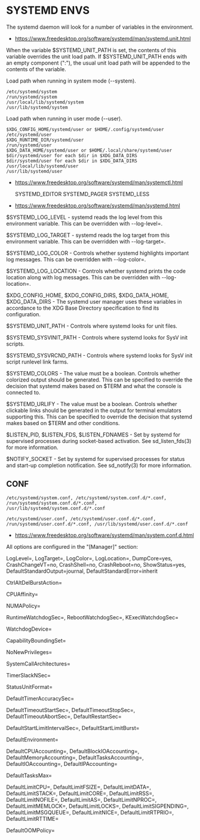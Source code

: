 # SYSTEMD ENVS

The systemd daemon will look for a number of variables in the environment.

* https://www.freedesktop.org/software/systemd/man/systemd.unit.html

When the variable $SYSTEMD_UNIT_PATH is set, the contents of this variable overrides the unit load path. If $SYSTEMD_UNIT_PATH ends with an empty component (":"), the usual unit load path will be appended to the contents of the variable.

Load path when running in system mode (--system).

    /etc/systemd/system
    /run/systemd/system
    /usr/local/lib/systemd/system
    /usr/lib/systemd/system

Load path when running in user mode (--user).

    $XDG_CONFIG_HOME/systemd/user or $HOME/.config/systemd/user
    /etc/systemd/user
    $XDG_RUNTIME_DIR/systemd/user
    /run/systemd/user
    $XDG_DATA_HOME/systemd/user or $HOME/.local/share/systemd/user
    $dir/systemd/user for each $dir in $XDG_DATA_DIRS
    $dir/systemd/user for each $dir in $XDG_DATA_DIRS
    /usr/local/lib/systemd/user
    /usr/lib/systemd/user

* https://www.freedesktop.org/software/systemd/man/systemctl.html

    SYSTEMD_EDITOR
    SYSTEMD_PAGER
    SYSTEMD_LESS

* https://www.freedesktop.org/software/systemd/man/systemd.html

$SYSTEMD_LOG_LEVEL - systemd reads the log level from this environment variable. This can be overridden with --log-level=.

$SYSTEMD_LOG_TARGET - systemd reads the log target from this environment variable. This can be overridden with --log-target=.

$SYSTEMD_LOG_COLOR - Controls whether systemd highlights important log messages. This can be overridden with --log-color=.

$SYSTEMD_LOG_LOCATION - Controls whether systemd prints the code location along with log messages. This can be overridden with --log-location=.

$XDG_CONFIG_HOME, $XDG_CONFIG_DIRS, $XDG_DATA_HOME, $XDG_DATA_DIRS - The systemd user manager uses these variables in accordance to the XDG Base Directory specification to find its configuration.

$SYSTEMD_UNIT_PATH - Controls where systemd looks for unit files.

$SYSTEMD_SYSVINIT_PATH - Controls where systemd looks for SysV init scripts.

$SYSTEMD_SYSVRCND_PATH - Controls where systemd looks for SysV init script runlevel link farms.

$SYSTEMD_COLORS - The value must be a boolean. Controls whether colorized output should be generated. This can be specified to override the decision that systemd makes based on $TERM and what the console is connected to.

$SYSTEMD_URLIFY - The value must be a boolean. Controls whether clickable links should be generated in the output for terminal emulators supporting this. This can be specified to override the decision that systemd makes based on $TERM and other conditions.

$LISTEN_PID, $LISTEN_FDS, $LISTEN_FDNAMES - Set by systemd for supervised processes during socket-based activation. See sd_listen_fds(3) for more information.

$NOTIFY_SOCKET - Set by systemd for supervised processes for status and start-up completion notification. See sd_notify(3) for more information.


## CONF

    /etc/systemd/system.conf, /etc/systemd/system.conf.d/*.conf, /run/systemd/system.conf.d/*.conf, /usr/lib/systemd/system.conf.d/*.conf
  
    /etc/systemd/user.conf, /etc/systemd/user.conf.d/*.conf, /run/systemd/user.conf.d/*.conf, /usr/lib/systemd/user.conf.d/*.conf



* https://www.freedesktop.org/software/systemd/man/system.conf.d.html

All options are configured in the "[Manager]" section:

LogLevel=, LogTarget=, LogColor=, LogLocation=, DumpCore=yes, CrashChangeVT=no, CrashShell=no, CrashReboot=no, ShowStatus=yes, DefaultStandardOutput=journal, DefaultStandardError=inherit

CtrlAltDelBurstAction=

CPUAffinity=

NUMAPolicy=

RuntimeWatchdogSec=, RebootWatchdogSec=, KExecWatchdogSec=

WatchdogDevice=

CapabilityBoundingSet=

NoNewPrivileges=

SystemCallArchitectures=

TimerSlackNSec=

StatusUnitFormat=

DefaultTimerAccuracySec=

DefaultTimeoutStartSec=, DefaultTimeoutStopSec=, DefaultTimeoutAbortSec=, DefaultRestartSec=

DefaultStartLimitIntervalSec=, DefaultStartLimitBurst=

DefaultEnvironment=

DefaultCPUAccounting=, DefaultBlockIOAccounting=, DefaultMemoryAccounting=, DefaultTasksAccounting=, DefaultIOAccounting=, DefaultIPAccounting=

DefaultTasksMax=

DefaultLimitCPU=, DefaultLimitFSIZE=, DefaultLimitDATA=, DefaultLimitSTACK=, DefaultLimitCORE=, DefaultLimitRSS=, DefaultLimitNOFILE=, DefaultLimitAS=, DefaultLimitNPROC=, DefaultLimitMEMLOCK=, DefaultLimitLOCKS=, DefaultLimitSIGPENDING=, DefaultLimitMSGQUEUE=, DefaultLimitNICE=, DefaultLimitRTPRIO=, DefaultLimitRTTIME=

DefaultOOMPolicy=

